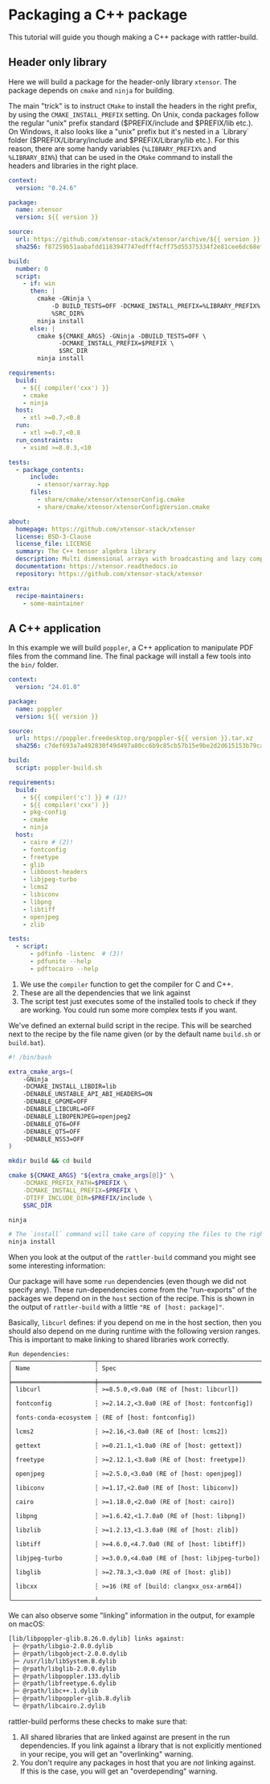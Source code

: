# Packaging a C++ package

This tutorial will guide you though making a C++ package with rattler-build.

## Header only library

Here we will build a package for the header-only library `xtensor`. The package
depends on `cmake` and `ninja` for building.

The main "trick" is to instruct `CMake` to install the headers in the right
prefix, by using the `CMAKE_INSTALL_PREFIX` setting. On Unix, conda packages
follow the regular "unix" prefix standard ($PREFIX/include and $PREFIX/lib
etc.). On Windows, it also looks like a "unix" prefix but it's nested in a
`Library` folder ($PREFIX/Library/include and $PREFIX/Library/lib etc.). For
this reason, there are some handy variables (`%LIBRARY_PREFIX%` and
`%LIBRARY_BIN%`) that can be used in the `CMake` command to install the headers
and libraries in the right place.

```yaml title="recipe.yaml"
context:
  version: "0.24.6"

package:
  name: xtensor
  version: ${{ version }}

source:
  url: https://github.com/xtensor-stack/xtensor/archive/${{ version }}.tar.gz
  sha256: f87259b51aabafdd1183947747edfff4cff75d55375334f2e81cee6dc68ef655

build:
  number: 0
  script:
    - if: win
      then: |
        cmake -GNinja \
            -D BUILD_TESTS=OFF -DCMAKE_INSTALL_PREFIX=%LIBRARY_PREFIX% \
            %SRC_DIR%
        ninja install
      else: |
        cmake ${CMAKE_ARGS} -GNinja -DBUILD_TESTS=OFF \
              -DCMAKE_INSTALL_PREFIX=$PREFIX \
              $SRC_DIR
        ninja install

requirements:
  build:
    - ${{ compiler('cxx') }}
    - cmake
    - ninja
  host:
    - xtl >=0.7,<0.8
  run:
    - xtl >=0.7,<0.8
  run_constraints:
    - xsimd >=8.0.3,<10

tests:
  - package_contents:
      include:
        - xtensor/xarray.hpp
      files:
        - share/cmake/xtensor/xtensorConfig.cmake
        - share/cmake/xtensor/xtensorConfigVersion.cmake

about:
  homepage: https://github.com/xtensor-stack/xtensor
  license: BSD-3-Clause
  license_file: LICENSE
  summary: The C++ tensor algebra library
  description: Multi dimensional arrays with broadcasting and lazy computing
  documentation: https://xtensor.readthedocs.io
  repository: https://github.com/xtensor-stack/xtensor

extra:
  recipe-maintainers:
    - some-maintainer
```

## A C++ application

In this example we will build `poppler`, a C++ application to manipulate PDF
files from the command line. The final package will install a few tools into the
`bin/` folder.

```yaml title="recipe.yaml"
context:
  version: "24.01.0"

package:
  name: poppler
  version: ${{ version }}

source:
  url: https://poppler.freedesktop.org/poppler-${{ version }}.tar.xz
  sha256: c7def693a7a492830f49d497a80cc6b9c85cb57b15e9be2d2d615153b79cae08

build:
  script: poppler-build.sh

requirements:
  build:
    - ${{ compiler('c') }} # (1)!
    - ${{ compiler('cxx') }}
    - pkg-config
    - cmake
    - ninja
  host:
    - cairo # (2)!
    - fontconfig
    - freetype
    - glib
    - libboost-headers
    - libjpeg-turbo
    - lcms2
    - libiconv
    - libpng
    - libtiff
    - openjpeg
    - zlib

tests:
  - script:
      - pdfinfo -listenc  # (3)!
      - pdfunite --help
      - pdftocairo --help
```

1. We use the `compiler` function to get the compiler for C and C++.
2. These are all the dependencies that we link against
3. The script test just executes some of the installed tools to check if they
   are working. You could run some more complex tests if you want.

We've defined an external build script in the recipe. This will be searched next
to the recipe by the file name given (or by the default name `build.sh` or
`build.bat`).

```bash title="poppler-build.sh"
#! /bin/bash

extra_cmake_args=(
    -GNinja
    -DCMAKE_INSTALL_LIBDIR=lib
    -DENABLE_UNSTABLE_API_ABI_HEADERS=ON
    -DENABLE_GPGME=OFF
    -DENABLE_LIBCURL=OFF
    -DENABLE_LIBOPENJPEG=openjpeg2
    -DENABLE_QT6=OFF
    -DENABLE_QT5=OFF
    -DENABLE_NSS3=OFF
)

mkdir build && cd build

cmake ${CMAKE_ARGS} "${extra_cmake_args[@]}" \
    -DCMAKE_PREFIX_PATH=$PREFIX \
    -DCMAKE_INSTALL_PREFIX=$PREFIX \
    -DTIFF_INCLUDE_DIR=$PREFIX/include \
    $SRC_DIR

ninja

# The `install` command will take care of copying the files to the right place
ninja install
```

When you look at the output of the `rattler-build` command you might see some
interesting information:

Our package will have some `run` dependencies (even though we did not specify
any). These run-dependencies come from the "run-exports" of the packages we
depend on in the `host` section of the recipe.  This is shown in the output of
`rattler-build` with a little `"RE of [host: package]"`.

Basically, `libcurl` defines: if you depend on me in the host section, then you
should also depend on me during runtime with the following version ranges. This
is important to make linking to shared libraries work correctly.

```
Run dependencies:
╭───────────────────────┬──────────────────────────────────────────────╮
│ Name                  ┆ Spec                                         │
╞═══════════════════════╪══════════════════════════════════════════════╡
│ libcurl               ┆ >=8.5.0,<9.0a0 (RE of [host: libcurl])       │
│ fontconfig            ┆ >=2.14.2,<3.0a0 (RE of [host: fontconfig])   │
│ fonts-conda-ecosystem ┆ (RE of [host: fontconfig])                   │
│ lcms2                 ┆ >=2.16,<3.0a0 (RE of [host: lcms2])          │
│ gettext               ┆ >=0.21.1,<1.0a0 (RE of [host: gettext])      │
│ freetype              ┆ >=2.12.1,<3.0a0 (RE of [host: freetype])     │
│ openjpeg              ┆ >=2.5.0,<3.0a0 (RE of [host: openjpeg])      │
│ libiconv              ┆ >=1.17,<2.0a0 (RE of [host: libiconv])       │
│ cairo                 ┆ >=1.18.0,<2.0a0 (RE of [host: cairo])        │
│ libpng                ┆ >=1.6.42,<1.7.0a0 (RE of [host: libpng])     │
│ libzlib               ┆ >=1.2.13,<1.3.0a0 (RE of [host: zlib])       │
│ libtiff               ┆ >=4.6.0,<4.7.0a0 (RE of [host: libtiff])     │
│ libjpeg-turbo         ┆ >=3.0.0,<4.0a0 (RE of [host: libjpeg-turbo]) │
│ libglib               ┆ >=2.78.3,<3.0a0 (RE of [host: glib])         │
│ libcxx                ┆ >=16 (RE of [build: clangxx_osx-arm64])      │
╰───────────────────────┴──────────────────────────────────────────────╯
```

We can also observe some "linking" information in the output, for example on
macOS:

```txt
[lib/libpoppler-glib.8.26.0.dylib] links against:
 ├─ @rpath/libgio-2.0.0.dylib
 ├─ @rpath/libgobject-2.0.0.dylib
 ├─ /usr/lib/libSystem.B.dylib
 ├─ @rpath/libglib-2.0.0.dylib
 ├─ @rpath/libpoppler.133.dylib
 ├─ @rpath/libfreetype.6.dylib
 ├─ @rpath/libc++.1.dylib
 ├─ @rpath/libpoppler-glib.8.dylib
 └─ @rpath/libcairo.2.dylib
```

rattler-build performs these checks to make sure that:

1. All shared libraries that are linked against are present in the run
   dependencies. If you link against a library that is not explicitly mentioned
   in your recipe, you will get an "overlinking" warning.
2. You don't require any packages in host that you are _not_ linking against. If this is the case, you
   will get an "overdepending" warning.
